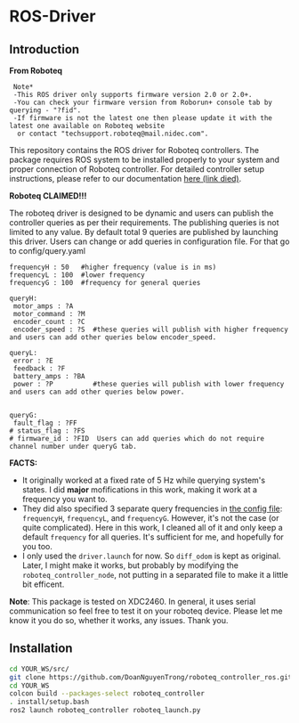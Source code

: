 # ROS-Driver

## Introduction
**From Roboteq**

```
 Note*  
 -This ROS driver only supports firmware version 2.0 or 2.0+. 
 -You can check your firmware version from Roborun+ console tab by querying - "?fid". 
 -If firmware is not the latest one then please update it with the latest one available on Roboteq website 
  or contact "techsupport.roboteq@mail.nidec.com".
```
This repository contains the ROS driver for Roboteq controllers. The package requires ROS system to be installed properly to your system  and proper connection of Roboteq controller. For detailed controller setup instructions, please refer to our documentation [here (link died)](?).

**Roboteq CLAIMED!!!**

The roboteq driver is designed to be dynamic and users can publish the controller queries as per their requirements. The publishing queries is not limited to any value. By default total 9 queries are published by launching this driver. Users can change or add queries in configuration file. For that go to config/query.yaml

```
frequencyH : 50   #higher frequency (value is in ms)
frequencyL : 100  #lower frequency
frequencyG : 100  #frequency for general queries

queryH:
 motor_amps : ?A 
 motor_command : ?M
 encoder_count : ?C
 encoder_speed : ?S  #these queries will publish with higher frequency and users can add other queries below encoder_speed.

queryL: 
 error : ?E 
 feedback : ?F 
 battery_amps : ?BA
 power : ?P          #these queries will publish with lower frequency and users can add other queries below power.
 

queryG: 
 fault_flag : ?FF  
# status_flag : ?FS
# firmware_id : ?FID  Users can add queries which do not require channel number under queryG tab. 
```

**FACTS:**
- It originally worked at a fixed rate of 5 Hz while querying system's states. I did **major** mofifications in this work, making it work at a frequency you want to.
- They did also specified 3 separate query frequencies in [the config file](config/query.yaml): `frequencyH`, `frequencyL`, and `frequencyG`. However, it's not the case (or quite complicated). Here in this work, I cleaned all of it and only keep a default `frequency` for all queries. It's sufficient for me, and hopefully for you too.
- I only used the `driver.launch` for now. So `diff_odom` is kept as original. Later, I might make it works, but probably by modifying the `roboteq_controller_node`, not putting in a separated file to make it a little bit efficent.


**Note**: This package is tested on XDC2460. In general, it uses serial communication so feel free to test it on your roboteq device. Please let me know it you do so, whether it works, any issues. Thank you.



## Installation
```bash
cd YOUR_WS/src/
git clone https://github.com/DoanNguyenTrong/roboteq_controller_ros.git
cd YOUR_WS
colcon build --packages-select roboteq_controller
. install/setup.bash
ros2 launch roboteq_controller roboteq_launch.py
```
